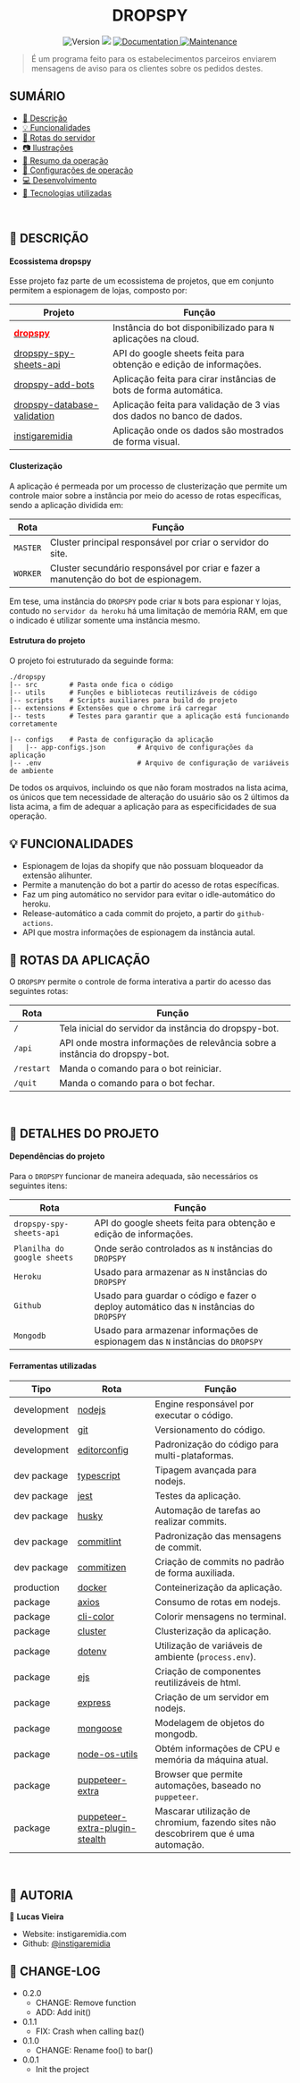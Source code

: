 <h1 align="center">DROPSPY</h1>

<p align="center">
  <img alt="Version" src="https://img.shields.io/badge/version-1.0.0-blue.svg?cacheSeconds=2592000" />
  <img src="https://img.shields.io/badge/node-16.x-blue.svg" />
  <a href="https://github.com/instigaremidia/dropspy-typescript#readme" target="_blank">
    <img alt="Documentation" src="https://img.shields.io/badge/documentation-yes-brightgreen.svg" />
  </a>
  <a href="https://github.com/instigaremidia/dropspy-typescript/graphs/commit-activity" target="_blank">
    <img alt="Maintenance" src="https://img.shields.io/badge/Maintained%3F-yes-green.svg" />
  </a>
</p>

> É um programa feito para os estabelecimentos parceiros enviarem mensagens de aviso para os clientes sobre os pedidos destes.

## SUMÁRIO
 - <a href="#page_with_curl-descrição"> :page_with_curl: Descrição</a>
 - <a href="#bulb-funcionalidades"> :bulb: Funcionalidades</a>
 - <a href="#mag_right-atalhos">:mag_right: Rotas do servidor</a>
 - <a href="#camera-ilustrações"> :camera: Ilustrações</a>
 - <a href="#thought_balloon-resumo-da-operação">:thought_balloon: Resumo da operação</a>
 - <a href="#trumpet-indicação-da-operação-atual-do-bot">:trumpet: Configurações de operação</a>
 - <a href="#computer-desenvolvimento">:computer: Desenvolvimento</a>
 - <a href="#rocket-tecnologias-utilizadas">:rocket: Tecnologias utilizadas</a>
<br>

## :page_with_curl: DESCRIÇÃO

#### Ecossistema dropspy
Esse projeto faz parte de um ecossistema de projetos, que em conjunto permitem a espionagem de lojas, composto por:

<p align="center">

Projeto                                                                                                                 | Função
----------------------------------------------------------------------------------------------------------------------- | ---------------
<a href="https://github.com/instigaremidia/dropspy" target="_blank"><b style="color:red">dropspy</b></a>                | Instância do bot disponibilizado para `N` aplicações na cloud.
<a href="https://github.com/instigaremidia/dropspy-spy-sheets-api" target="_blank">dropspy-spy-sheets-api</a>           | API do google sheets feita para obtenção e edição de informações.
<a href="https://github.com/instigaremidia/dropspy-add-bots" target="_blank">dropspy-add-bots</a>                       | Aplicação feita para cirar instâncias de bots de forma automática.
<a href="https://github.com/instigaremidia/dropspy-database-validation" target="_blank">dropspy-database-validation</a> | Aplicação feita para validação de 3 vias dos dados no banco de dados.
<a href="https://github.com/instigaremidia/instigaremidia" target="_blank">instigaremidia</a>                           | Aplicação onde os dados são mostrados de forma visual.
</p>

#### Clusterização

A aplicação é permeada por um processo de clusterização que permite um controle maior sobre a instância por meio do acesso de rotas específicas, sendo a aplicação dividida em:

<p align="center">

Rota     | Função
-------- | ---------------
`MASTER` | Cluster principal responsável por criar o servidor do site.
`WORKER` | Cluster secundário responsável por criar e fazer a manutenção do bot de espionagem.

</p>

Em tese, uma instância do `DROPSPY` pode criar `N` bots para espionar `Y` lojas, contudo no `servidor da heroku` há uma limitação de memória RAM, em que o indicado é utilizar somente uma instância mesmo.

#### Estrutura do projeto

O projeto foi estruturado da seguinde forma:

```
./dropspy
|-- src        # Pasta onde fica o código
|-- utils      # Funções e bibliotecas reutilizáveis de código
|-- scripts    # Scripts auxiliares para build do projeto  
|-- extensions # Extensões que o chrome irá carregar
|-- tests      # Testes para garantir que a aplicação está funcionando corretamente

|-- configs    # Pasta de configuração da aplicação
|   |-- app-configs.json        # Arquivo de configurações da aplicação
|-- .env                        # Arquivo de configuração de variáveis de ambiente
```

De todos os arquivos, incluindo os que não foram mostrados na lista acima, os únicos que tem necessidade de alteração do usuário são os 2 últimos da lista acima, a fim de adequar a aplicação para as especificidades de sua operação.

## :bulb: FUNCIONALIDADES

* Espionagem de lojas da shopify que não possuam bloqueador da extensão alihunter.
* Permite a manutenção do bot a partir do acesso de rotas específicas.
* Faz um ping automático no servidor para evitar o idle-automático do heroku.
* Release-automático a cada commit do projeto, a partir do `github-actions`.
* API que mostra informações de espionagem da instância autal.

## :mag_right: ROTAS DA APLICAÇÃO

O `DROPSPY` permite o controle de forma interativa a partir do acesso das seguintes rotas:

<p align="center">

Rota       | Função
---------- | ---------------
`/`        | Tela inicial do servidor da instância do dropspy-bot.
`/api`     | API onde mostra informações de relevância sobre a instância do dropspy-bot.
`/restart` | Manda o comando para o bot reiniciar.
`/quit`    | Manda o comando para o bot fechar.

</p>
<br>


## :mag_right: DETALHES DO PROJETO

#### Dependências do projeto
Para o `DROPSPY` funcionar de maneira adequada, são necessários os seguintes itens:

<p align="center">

Rota       | Função
---------- | ---------------
`dropspy-spy-sheets-api`    | API do google sheets feita para obtenção e edição de informações.
`Planilha do google sheets` | Onde serão controlados as `N` instâncias do `DROPSPY`
`Heroku`                    | Usado para armazenar as `N` instâncias do `DROPSPY`
`Github`                    | Usado para guardar o código e fazer o deploy automático das `N` instâncias do `DROPSPY`
`Mongodb`                   | Usado para armazenar informações de espionagem das `N` instâncias do `DROPSPY`

</p>

#### Ferramentas utilizadas

<p align="center">

Tipo        | Rota                                                                                                                                                         | Função
----------- | ------------------------------------------------------------------------------------------------------------------------------------------------------------ | ---------------
development | <a href="https://nodejs.org/en/" target="_blank">nodejs</a>                                                                                                  | Engine responsável por executar o código.
development | <a href="https://git-scm.com/" target="_blank">git</a>                                                                                                       | Versionamento do código.
development | <a href="https://editorconfig.org/" target="_blank">editorconfig</a>                                                                                         | Padronização do código para multi-plataformas.
dev package | <a href="https://www.typescriptlang.org/" target="_blank">typescript</a>                                                                                     | Tipagem avançada para nodejs.
dev package | <a href="https://jestjs.io/pt-BR/" target="_blank">jest</a>                                                                                                  | Testes da aplicação.
dev package | <a href="https://github.com/typicode/husky" target="_blank">husky</a>                                                                                        | Automação de tarefas ao realizar commits.
dev package | <a href="https://github.com/conventional-changelog/commitlint" target="_blank">commitlint</a>                                                                | Padronização das mensagens de commit.
dev package | <a href="https://github.com/commitizen/cz-cli" target="_blank">commitizen</a>                                                                                | Criação de commits no padrão de forma auxiliada.
production  | <a href="https://www.docker.com/" target="_blank">docker</a>                                                                                                 | Conteinerização da aplicação.
package     | <a href="https://github.com/axios/axios" target="_blank">axios</a>                                                                                           | Consumo de rotas em nodejs.
package     | <a href="https://github.com/medikoo/cli-color" target="_blank">cli-color</a>                                                                                 | Colorir mensagens no terminal.
package     | <a href="https://nodejs.org/api/cluster.html" target="_blank">cluster</a>                                                                                    | Clusterização da aplicação.
package     | <a href="https://github.com/motdotla/dotenv" target="_blank">dotenv</a>                                                                                      | Utilização de variáveis de ambiente (`process.env`).
package     | <a href="https://github.com/mde/ejs" target="_blank">ejs</a>                                                                                                 | Criação de componentes reutilizáveis de html.
package     | <a href="https://github.com/expressjs/express" target="_blank">express</a>                                                                                   | Criação de um servidor em nodejs.
package     | <a href="https://github.com/Automattic/mongoose" target="_blank">mongoose</a>                                                                                | Modelagem de objetos do mongodb.
package     | <a href="https://github.com/SunilWang/node-os-utils" target="_blank">node-os-utils</a>                                                                       | Obtém informações de CPU e memória da máquina atual.
package     | <a href="https://github.com/berstend/puppeteer-extra" target="_blank">puppeteer-extra</a>                                                                    | Browser que permite automações, baseado no `puppeteer`.
package     | <a href="https://github.com/berstend/puppeteer-extra/tree/master/packages/puppeteer-extra-plugin-stealth" target="_blank">puppeteer-extra-plugin-stealth</a> | Mascarar utilização de chromium, fazendo sites não descobrirem que é uma automação.

</p>

<br>


## :mag_right: AUTORIA

👤 **Lucas Vieira**

* Website: instigaremidia.com
* Github: [@instigaremidia](https://github.com/instigaremidia)


## :mag_right: CHANGE-LOG

- 0.2.0
  - CHANGE: Remove function
  - ADD: Add init()
- 0.1.1
  - FIX: Crash when calling baz()
- 0.1.0
  - CHANGE: Rename foo() to bar()
- 0.0.1
  - Init the project
